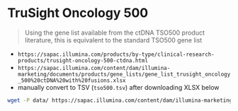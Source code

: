 # TruSight Oncology 500

> Using the gene list available from the ctDNA TSO500 product literature, this is equivalent to the standard TSO500 gene
> list

* `https://sapac.illumina.com/products/by-type/clinical-research-products/trusight-oncology-500-ctdna.html`
* `https://sapac.illumina.com/content/dam/illumina-marketing/documents/products/gene_lists/gene_list_trusight_oncology_500%20ctDNA%20with%20fusions.xlsx`
* manually convert to TSV (`tso500.tsv`) after downloading XLSX below

```bash
wget -P data/ https://sapac.illumina.com/content/dam/illumina-marketing/documents/products/gene_lists/gene_list_trusight_oncology_500%20ctDNA%20with%20fusions.xlsx
```
